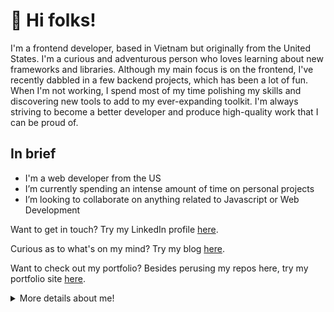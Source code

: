# 👋 Hi folks!

I'm a frontend developer, based in Vietnam but originally from the United States. I'm a curious and adventurous person who loves learning about new frameworks and libraries. Although my main focus is on the frontend, I've recently dabbled in a few backend projects, which has been a lot of fun. When I'm not working, I spend most of my time polishing my skills and discovering new tools to add to my ever-expanding toolkit. I'm always striving to become a better developer and produce high-quality work that I can be proud of.

## In brief

- I'm a web developer from the US
- I’m currently spending an intense amount of time on personal projects
- I’m looking to collaborate on anything related to Javascript or Web Development

Want to get in touch? Try my LinkedIn profile [here](https://www.linkedin.com/in/corriestroup).

  Curious as to what's on my mind? Try my blog [here](https://corries-devblog.web.app).
  
  Want to check out my portfolio? Besides perusing my repos here, try my portfolio site [here](https://corrie-stroup.web.app).
  <details>
  <summary>More details about me!</summary>
  
## My skills
  
  ### I excel at:
  
  - Javascript 
  - Typescript
  - ReactJS
  - HTML
  - CSS/SCSS
  - Tailwind CSS
  - Vite
  
  ### I've worked with:
  - NodeJS
  - Express
  - MongoDB
  - Python
  - Django
  - Java
  - Angular
  
 ## Languages
  
  |Language | Familiarity |
  |---------|-------------|
  |English  | Native      |
  |German   | B1          |
  |Vietnamese| A2      |
  |Japanese | N4       |
  
  ## What I'm currently working on:
  - Frontend rework of an API wrapper
  - Familiarizing myself with PHP
  - Expanding my portfolio
  </details>
  
<!---
Cililocwee/Cililocwee is a ✨ special ✨ repository because its `README.md` (this file) appears on your GitHub profile.
You can click the Preview link to take a look at your changes.
--->
